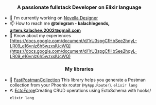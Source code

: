 <h3 align="center">A passionate fullstack Developer on Elixir language</h3>

- 🔭 I’m currently working on [Novella Designer](https://novella-designer.com/)
- 📫 How to reach me **@telegram - kalachlegends, artem.kalachev.2002@gmail.com**
- 📄 Know about my experiences [https://docs.google.com/document/d/1rU3spgCfHbSee2hqyL-LR09_e16vnlz6h5wzxslUcWQ](https://docs.google.com/document/d/1rU3spgCfHbSee2hqyL-LR09_e16vnlz6h5wzxslUcWQ)

<h3 align="center">My libraries</h3>

- 📜 [FastPostmanCollection](https://github.com/kalachlegends/fast_postman_collection) This library helps you generate a Postman collection from your Phoenix router (`MyApp.Router`). `elixir lang`
- ⛏️ [EctoForge](https://github.com/kalachlegends/ecto_forge)Creating CRUD operations using EctoSchema with hooks/ `elixir lang`

